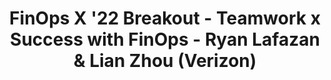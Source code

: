 ---
title: FinOps X '22 Breakout - Teamwork x Success with FinOps - Ryan Lafazan & Lian Zhou (Verizon)
description: In this session, we learned how Verizon uses collaboration to drive synergies and strive for efficiency within the evolving cloud ecosystem through the application of policies and control frameworks.
date-added: Nov 2022
type: Video
source: Foundation Contribution
label: FinOps X
link: https://www.youtube.com/watch?v=XQm3_S8JDKI&list=PLUSCToibAswmu2V2rbm3ZjTLw3OZ9F2SB&index=12
framework-capabilities:
  - capability_education-enablement
  - capability_establish-finops-culture
framework-persona:
  - product
  - engineering
  - practitioner
  - finance
framework-maturity:
  - walk
  - crawl
cloud-provider:
  - AWS
  - GCP
  - Azure
permalink: /resources/not-here/
weight: 30
listing: true
---